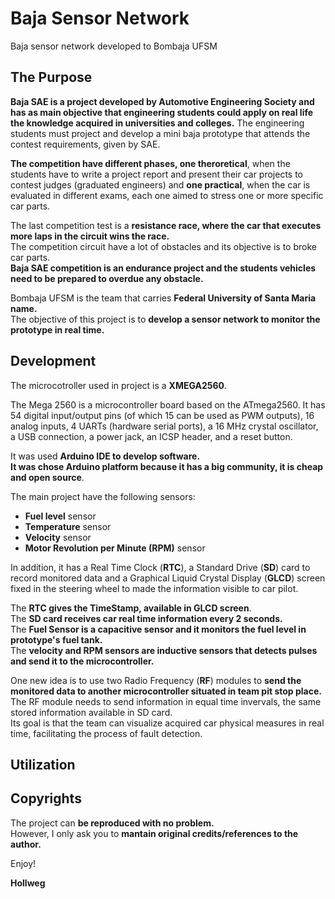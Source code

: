 
# Baja Sensor Network
Baja sensor network developed to Bombaja UFSM

## The Purpose
**Baja SAE is a project developed by Automotive Engineering Society and has as main objective that engineering students
could apply on real life the knowledge acquired in universities and colleges.**
The engineering students must project and develop a mini baja prototype that attends the contest requirements, given by SAE.

**The competition have different phases, one theroretical**, when the students have to write a project report and present their car projects to contest judges (graduated engineers) and **one practical**, when the car is evaluated in different exams, each one aimed to stress one or more specific car parts. 

The last competition test is a **resistance race, where the car that executes more laps in the circuit wins the race.** </br>
The competition circuit have a lot of obstacles and its objective is to broke car parts. </br>
**Baja SAE competition is an endurance project and the students vehicles need to be prepared to overdue any obstacle.**

Bombaja UFSM is the team that carries **Federal University of Santa Maria name.** </br> 
The objective of this project is to **develop a sensor network to monitor the prototype in real time.**

## Development
The microcotroller used in project is a **XMEGA2560**. 

The Mega 2560 is a microcontroller board based on the ATmega2560. It has 54 digital input/output pins (of which 15 can be used as PWM outputs), 16 analog inputs, 4 UARTs (hardware serial ports), a 16 MHz crystal oscillator, a USB connection, a power jack, an ICSP header, and a reset button. </br>

It was used **Arduino IDE to develop software.** </br>
**It was chose Arduino platform because it has a big community, it is cheap and open source**.

The main project have the following sensors:

- **Fuel level** sensor
- **Temperature** sensor
- **Velocity** sensor
- **Motor Revolution per Minute (RPM)** sensor

In addition, it has a Real Time Clock (**RTC**), a Standard Drive (**SD**) card to record monitored data and a Graphical Liquid Crystal Display (**GLCD**) screen fixed in the steering wheel to made the information visible to car pilot.

The **RTC gives the TimeStamp, available in GLCD screen**. </br>
The **SD card receives car real time information every 2 seconds.** </br>
The **Fuel Sensor is a capacitive sensor and it monitors the fuel level in prototype's fuel tank.** </br>
The **velocity and RPM sensors are inductive sensors that detects pulses and send it to the microcontroller.** 

One new idea is to use two Radio Frequency (**RF**) modules to **send the monitored data to another microcontroller situated in team pit stop place.** </br>
The RF module needs to send information in equal time invervals, the same stored information available in SD card. </br>
Its goal is that the team can visualize acquired car physical measures in real time, facilitating the process of fault detection. 

## Utilization


## Copyrights
The project can **be reproduced with no problem.** </br>
However, I only ask you to **mantain original credits/references to the author.**


Enjoy!


**Hollweg**

